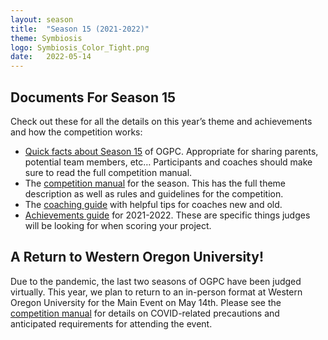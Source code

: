 ```yaml
---
layout: season
title:  "Season 15 (2021-2022)"
theme: Symbiosis
logo: Symbiosis_Color_Tight.png
date:   2022-05-14
---
```


## Documents For Season 15

Check out these for all the details on this year’s theme and achievements and how the competition works:

* [Quick facts about Season 15](assets/files/season15/OGPC-15-Quick-Facts.pdf) of OGPC. Appropriate for sharing parents, potential team members, etc… Participants and coaches should make sure to read the full competition manual.
* The [competition manual](assets/files/season15/Competition-Manual-2022.pdf) for the season. This has the full theme description as well as rules and guidelines for the competition.
* The [coaching guide](assets/files/season15/Coaching-Guide-2022.pdf) with helpful tips for coaches new and old.
* [Achievements guide](assets/files/season15/2022-Achievement-Guide.pdf) for 2021-2022. These are specific things judges will be looking for when scoring your project.

## A Return to Western Oregon University!

Due to the pandemic, the last two seasons of OGPC have been judged virtually. This year, we plan to return to an in-person format at Western Oregon University for the Main Event on May 14th. Please see the [competition manual](assets/files/season15/Competition-Manual-2022.pdf) for details on COVID-related precautions and anticipated requirements for attending the event. 